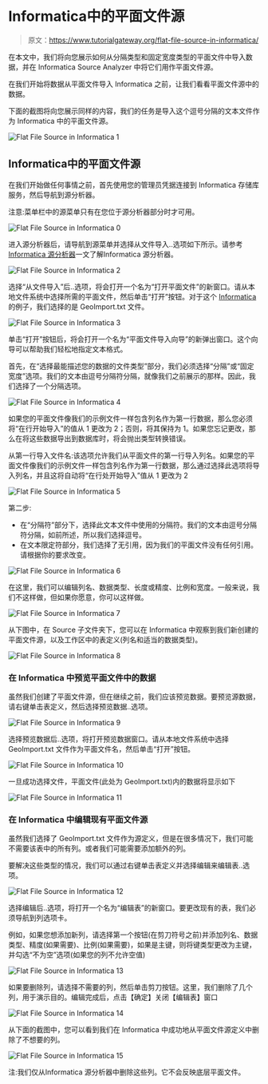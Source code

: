 # Informatica中的平面文件源

> 原文：<https://www.tutorialgateway.org/flat-file-source-in-informatica/>

在本文中，我们将向您展示如何从分隔类型和固定宽度类型的平面文件中导入数据，并在 Informatica Source Analyzer 中将它们用作平面文件源。

在我们开始将数据从平面文件导入 Informatica 之前，让我们看看平面文件源中的数据。

下面的截图将向您展示同样的内容，我们的任务是导入这个逗号分隔的文本文件作为 Informatica 中的平面文件源。

![Flat File Source in Informatica 1](img/9b1f2fa2069e42bf8721bc648d04cf3e.png)

## Informatica中的平面文件源

在我们开始做任何事情之前，首先使用您的管理员凭据连接到 Informatica 存储库服务，然后导航到源分析器。

注意:菜单栏中的源菜单只有在您位于源分析器部分时才可用。

![Flat File Source in Informatica 0](img/e76f112f3cc0f16ecd1f4e43ee73de25.png)

进入源分析器后，请导航到源菜单并选择从文件导入..选项如下所示。请参考[Informatica 源分析器](https://www.tutorialgateway.org/informatica-source-analyzer/)一文了解Informatica 源分析器。

![Flat File Source in Informatica 2](img/ac17bd45fc29f5df359dc536e588e7d6.png)

选择“从文件导入”后..选项，将会打开一个名为“打开平面文件”的新窗口。请从本地文件系统中选择所需的平面文件，然后单击“打开”按钮。对于这个 [Informatica](https://www.tutorialgateway.org/informatica/) 的例子，我们选择的是 GeoImport.txt 文件。

![Flat File Source in Informatica 3](img/0885134823f0ebfd91ab848f760a6ea4.png)

单击“打开”按钮后，将会打开一个名为“平面文件导入向导”的新弹出窗口。这个向导可以帮助我们轻松地指定文本格式。

首先，在“选择最能描述您的数据的文件类型”部分，我们必须选择“分隔”或“固定宽度”选项。我们的文本由逗号分隔符分隔，就像我们之前展示的那样。因此，我们选择了一个分隔选项。

![Flat File Source in Informatica 4](img/fa8281709f8e15128d0217018fe99a27.png)

如果您的平面文件像我们的示例文件一样包含列名作为第一行数据，那么您必须将“在行开始导入”的值从 1 更改为 2；否则，将其保持为 1。如果您忘记更改，那么在将这些数据导出到数据库时，将会抛出类型转换错误。

从第一行导入文件名:该选项允许我们从平面文件的第一行导入列名。如果您的平面文件像我们的示例文件一样包含列名作为第一行数据，那么通过选择此选项将导入列名，并且这将自动将“在行处开始导入”值从 1 更改为 2

![Flat File Source in Informatica 5](img/f42288aea72b53aa941851bb36f211b7.png)

第二步:

*   在“分隔符”部分下，选择此文本文件中使用的分隔符。我们的文本由逗号分隔符分隔，如前所述，所以我们选择逗号。
*   在文本限定符部分，我们选择了无引用，因为我们的平面文件没有任何引用。请根据你的要求改变。

![Flat File Source in Informatica 6](img/7d1b2625414f519e3787d1d430c71eb7.png)

在这里，我们可以编辑列名、数据类型、长度或精度、比例和宽度。一般来说，我们不这样做，但如果你愿意，你可以这样做。

![Flat File Source in Informatica 7](img/5a149aeca1ca213206b76ffc51768143.png)

从下图中，在 Source 子文件夹下，您可以在 Informatica 中观察到我们新创建的平面文件源，以及工作区中的表定义(列名和适当的数据类型)。

![Flat File Source in Informatica 8](img/b069d99bef16c8c41a102bc12590592b.png)

### 在 Informatica 中预览平面文件中的数据

虽然我们创建了平面文件源，但在继续之前，我们应该预览数据。要预览源数据，请右键单击表定义，然后选择预览数据..选项。

![Flat File Source in Informatica 9](img/ecc7a0ec73f6a2b81dd8de25c41eeb36.png)

选择预览数据后..选项，将打开预览数据窗口。请从本地文件系统中选择 GeoImport.txt 文件作为平面文件名，然后单击“打开”按钮。

![Flat File Source in Informatica 10](img/a4b2e95e6cca21df76d1a4472d6a2ac8.png)

一旦成功选择文件，平面文件(此处为 GeoImport.txt)内的数据将显示如下

![Flat File Source in Informatica 11](img/6915be01bfe68d8397d8d73bdde73b5c.png)

### 在 Informatica 中编辑现有平面文件源

虽然我们选择了 GeoImport.txt 文件作为源定义，但是在很多情况下，我们可能不需要该表中的所有列。或者我们可能需要添加额外的列。

要解决这些类型的情况，我们可以通过右键单击表定义并选择编辑来编辑表..选项。

![Flat File Source in Informatica 12](img/62523a0486c2250e02b14b07050afbb4.png)

选择编辑后..选项，将打开一个名为“编辑表”的新窗口。要更改现有的表，我们必须导航到列选项卡。

例如，如果您想添加新列，请选择第一个按钮(在剪刀符号之前)并添加列名、数据类型、精度(如果需要)、比例(如果需要)，如果是主键，则将键类型更改为主键，并勾选“不为空”选项(如果您的列不允许空值)

![Flat File Source in Informatica 13](img/0b0c3cf416bad18cb6b43b6da0ed9e0c.png)

如果要删除列，请选择不需要的列，然后单击剪刀按钮。这里，我们删除了几个列，用于演示目的。编辑完成后，点击【确定】关闭【编辑表】窗口

![Flat File Source in Informatica 14](img/44be34bfe2e18736a44701cce33cafe0.png)

从下面的截图中，您可以看到我们在 Informatica 中成功地从平面文件源定义中删除了不想要的列。

![Flat File Source in Informatica 15](img/1079e8c491341e5f6a55e0cc158bdae5.png)

注:我们仅从Informatica 源分析器中删除这些列。它不会反映底层平面文件。